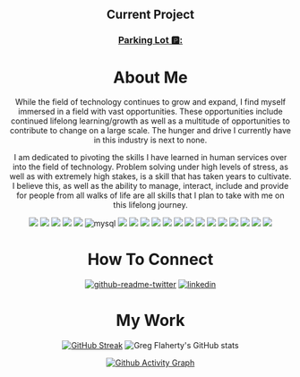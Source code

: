  <div align="center">
 
 ## Current Project

  ### [Parking Lot 🅿️:](https://github.com/gregoryjflaherty/parking_lot)
</center>

# About Me
 While the field of technology continues to grow and expand, I find myself immersed in a field with vast opportunities. These opportunities include continued lifelong learning/growth as well as a multitude of opportunities to contribute to change on a large scale. The hunger and drive I currently have in this industry is next to none. 

I am dedicated to pivoting the skills I have learned in human services over into the field of technology. Problem solving under high levels of stress, as well as with extremely high stakes, is a skill that has taken years to cultivate. I believe this, as well as the ability to manage, interact, include and provide for people from all walks of life are all skills that I plan to take with me on this lifelong journey.



<div align="center">
<img src="https://img.shields.io/badge/circleci-343434?style=for-the-badge&logo=circleci&logoColor=white" /> <img src="https://img.shields.io/badge/GitHub-100000?style=for-the-badge&logo=github&logoColor=white" /> <img src="https://img.shields.io/badge/GitHub_Actions-2088FF?style=for-the-badge&logo=github-actions&logoColor=white" /> <img src="https://img.shields.io/badge/Heroku-430098?style=for-the-badge&logo=heroku&logoColor=white" /> <img src="https://img.shields.io/badge/Twilio-F22F46?style=for-the-badge&logo=Twilio&logoColor=white" /> <img alt="mysql" src="https://img.shields.io/badge/MySQL-005C84?style=for-the-badge&logo=mysql&logoColor=white"> <img src="https://img.shields.io/badge/PostgreSQL-316192?style=for-the-badge&logo=postgresql&logoColor=white" /> <img src="https://img.shields.io/badge/SQLite-07405E?style=for-the-badge&logo=sqlite&logoColor=white" /> <img src="https://img.shields.io/badge/Bootstrap-563D7C?style=for-the-badge&logo=bootstrap&logoColor=white" /> <img src="https://img.shields.io/badge/Markdown-000000?style=for-the-badge&logo=markdown&logoColor=white" /> <img src="https://img.shields.io/badge/npm-CB3837?style=for-the-badge&logo=npm&logoColor=white"/> <img src="https://img.shields.io/badge/Postman-FF6C37?style=for-the-badge&logo=Postman&logoColor=white"/> <img src="https://img.shields.io/badge/Ruby_on_Rails-CC0000?style=for-the-badge&logo=ruby-on-rails&logoColor=white" /> <img src="https://img.shields.io/badge/Atom-66595C?style=for-the-badge&logo=Atom&logoColor=white" />  <img src="https://img.shields.io/badge/Visual_Studio_Code-0078D4?style=for-the-badge&logo=visual%20studio%20code&logoColor=white" /> <img src="https://img.shields.io/badge/CSS3-1572B6?style=for-the-badge&logo=css3&logoColor=white" /> <img src="https://img.shields.io/badge/HTML5-E34F26?style=for-the-badge&logo=html5&logoColor=white" />  <img src="https://img.shields.io/badge/JavaScript-323330?style=for-the-badge&logo=javascript&logoColor=F7DF1E" /> <img src="https://img.shields.io/badge/Python-FFD43B?style=for-the-badge&logo=python&logoColor=blue" /> <img src="https://img.shields.io/badge/Ruby-CC342D?style=for-the-badge&logo=ruby&logoColor=white" />                     
    
  
# How To Connect
[![github-readme-twitter](https://github-readme-twitter.gazf.vercel.app/api?id=gregjflaherty)](https://github.com/gazf/github-readme-twitter) [![linkedin](https://linkedin-github.herokuapp.com/api/render/Greg%20Flaherty/Software%20Engineer/Ruby|SQL|Postman|Rails/Turing%20School%20of%20Software%20and%20Design/dark/https%3A%2F%2Fmedia-exp1.licdn.com%2Fdms%2Fimage%2FC4E03AQF4zxPT9Ba9uQ%2Fprofile-displayphoto-shrink_800_800%2F0%2F1641567761555%3Fe%3D1654128000%26v%3Dbeta%26t%3Dp9o7mGZg06jV6sel0aYj6F7y2DLc6sqediNd5VYNSQ4)](https://www.linkedin.com/in/gregoryjflaherty/)



# My Work
  

  
  
  [![GitHub Streak](https://github-readme-streak-stats.herokuapp.com/?user=gregoryjflaherty&theme=highcontrast)](https://git.io/streak-stats) ![Greg Flaherty's GitHub stats](https://github-readme-stats.vercel.app/api?username=gregoryjflaherty&show_icons=true&theme=highcontrast)

  [![Github Activity Graph](https://activity-graph.herokuapp.com/graph?username=gregoryjflaherty&theme=react-dark)](https://github.com/ashutosh00710/github-readme-activity-graph)

</div>
